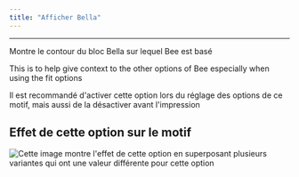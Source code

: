 ```yaml
---
title: "Afficher Bella"
---
```


***

Montre le contour du bloc Bella sur lequel Bee est basé

This is to help give context to the other options of Bee especially when using the fit options

<Note>

Il est recommandé d'activer cette option lors du réglage des options de ce motif, mais aussi de la désactiver avant l'impression

</Note>

## Effet de cette option sur le motif

![Cette image montre l'effet de cette option en superposant plusieurs variantes qui ont une valeur différente pour cette option](bee_bellaguide_sample.svg "Effet de cette option sur le motif")
